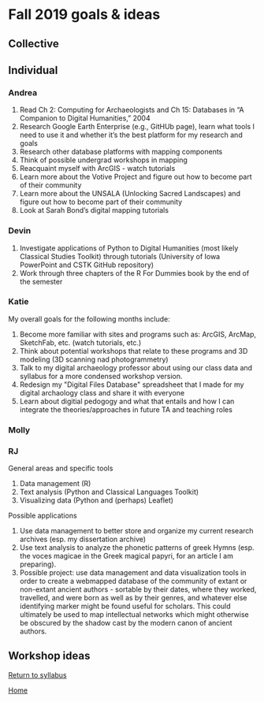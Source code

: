 # Fall 2019 goals & ideas

## Collective

## Individual

### Andrea
1. Read Ch 2: Computing for Archaeologists and Ch 15: Databases in “A Companion to Digital Humanities,” 2004
2. Research Google Earth Enterprise (e.g., GitHUb page), learn what tools I need to use it and whether it’s the best platform for my research and goals
3. Research other database platforms with mapping components
4. Think of possible undergrad workshops in mapping
5. Reacquaint myself with ArcGIS - watch tutorials
6. Learn more about the Votive Project and figure out how to become part of their community
7. Learn more about the UNSALA (Unlocking Sacred Landscapes) and figure out how to become part of their community
8. Look at Sarah Bond’s digital mapping tutorials

### Devin

1. Investigate applications of Python to Digital Humanities (most likely Classical Studies Toolkit) through tutorials (University of Iowa PowerPoint and CSTK GitHub repository)
2. Work through three chapters of the R For Dummies book by the end of the semester

### Katie

My overall goals for the following months include:

1. Become more familiar with sites and programs such as: ArcGIS, ArcMap, SketchFab, etc. (watch tutorials, etc.)
2. Think about potential workshops that relate to these programs and 3D modeling (3D scanning nad photogrammetry)
3. Talk to my digital archaeology professor about using our class data and syllabus for a more condensed workshop version.
4. Redesign my "Digital Files Database" spreadsheet that I made for my digital archaology class and share it with everyone
5. Learn about digitial pedogogy and what that entails and how I can integrate the theories/approaches in future TA and teaching roles


### Molly

### RJ

General areas and specific tools
1. Data management (R)
2. Text analysis (Python and Classical Languages Toolkit)
3. Visualizing data (Python and (perhaps) Leaflet)

Possible applications 
1. Use data management to better store and organize my current research archives (esp. my dissertation archive)
2. Use text analysis to analyze the phonetic patterns of greek Hymns (esp. the voces magicae in the Greek magical papyri, for an article I am preparing).
3. Possible project: use data management and data visualization tools in order to create a webmapped database of the community of extant or non-extant ancient authors - sortable by their dates, where they worked, travelled, and were born as well as by their genres, and whatever else identifying marker might be found useful for scholars. This could ultimately be used to map intellectual networks which might otherwise be obscured by the shadow cast by the modern canon of ancient authors.

## Workshop ideas


[Return to syllabus](/syllabus.md)

[Home](/README.md)
